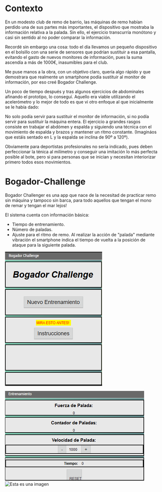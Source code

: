 # Contexto

En un modesto club de remo de barrio, las máquinas de remo habían perdido una de sus partes más importantes, el dispositivo que mostraba la información relativa a la palada. Sin ello, el ejercicio transcurría monótono y casi sin sentido al no poder comparar la información.

Recordé sin embargo una cosa: todo el día llevamos un pequeño dispositivo en el bolsillo con una serie de sensores que podrían sustituir a esa pantalla, evitando el gasto de nuevos monitores de información, pues la suma ascendía a más de 1000€, inasumibles para el club.

Me puse manos a la obra, con un objetivo claro, quería algo rápido y que demostrara que realmente un smartphone podía sustituir al monitor de información, por eso creé Bogador Challenge.

Un poco de tiempo después y tras algunos ejercicios de abdominales afinando el prototipo, lo conseguí. Aquello era viable utilizando el acelerómetro y lo mejor de todo es que vi otro enfoque al que inicialmente se le había dado:

No solo podía servir para sustituir el monitor de información, si no podía servir para sustituir la máquina entera.
El ejercicio a grandes rasgos consiste en trabajar el abdómen y espalda y siguiendo una técnica con el movimiento de espalda y brazos y mantener un ritmo constante.
(Imagináos que estáis sentado en L y la espalda se inclina de 90º a 120º).

Obviamente para deportistas profesionales no sería indicado, pues deben perfeccionar la ténica al milímetro y conseguir una imitación lo más perfecta posible al bote, pero si para personas que se inician y necesitan interiorizar primero todos esos movimientos.



# Bogador-Challenge
Bogador Challenger es una app que nace de la necesitad de practicar remo sin máquina y tampoco sin barca, para todo aquellos que tengan el mono de remar y tengan el mar lejos!

El sistema cuenta con información básica:
- Tiempo de entrenamiento.
- Número de paladas.
- Ajuste para el ritmo de remo.
Al realizar la acción de "palada" mediante vibración el smartphone indica el tiempo de vuelta a la posición de ataque para la siguiente palada.

![Esta es una imagen](https://github.com/secali/Bogador-Challenge/blob/main/Panalla%20Inicial.png?raw=true) 

![Esta es una imagen](https://github.com/secali/Bogador-Challenge/blob/main/Pantalla%20de%20Entrenamiento.png?raw=true)
![Esta es una imagen](https://github.com/secali/Bogador-Challenge/blob/main/Programaci%C3%B3n%20por%20bloques.png)

